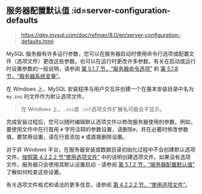 ## 服务器配置默认值 :id=server-configuration-defaults

> https://dev.mysql.com/doc/refman/8.0/en/server-configuration-defaults.html

MySQL 服务器有许多运行参数，您可以在服务器启动时使用命令行选项或配置文件（选项文件）更改这些参数。也可以在运行时更改许多参数。有关在启动或运行时设置参数的一般说明，请参阅 [第 5.1.7 节，“服务器命令选项”](https://dev.mysql.com/doc/refman/8.0/en/server-options.html) 和 [第 5.1.8 节，“服务器系统变量”](https://dev.mysql.com/doc/refman/8.0/en/server-system-variables.html)。

在 Windows 上，MySQL 安装程序与用户交互并创建一个在基本安装目录中名为 `my.ini` 的文件作为默认选项文件。

> 在 Windows 上，`.ini`或 `.cnf`选项文件扩展名可能会不显示。

完成安装过程后，您可以随时编辑默认选项文件以修改服务器使用的参数。例如，要使用文件中在行首用 `#` 字符注释的参数设置，请删除`#`，并在必要时修改参数值。要禁用设置，请在行首添加 `#` 或直接删除设置。

对于非 Windows 平台，在服务器安装或数据目录初始化过程中不会创建默认选项文件。[按照第 4.2.2.2 节“使用选项文件”](https://dev.mysql.com/doc/refman/8.0/en/option-files.html) 中的说明创建选项文件。如果没有选项文件，服务器只会使用其默认设置启动 - 请参阅 [第 5.1.2 节，“服务器配置默认值”](https://dev.mysql.com/doc/refman/8.0/en/server-configuration-defaults.html) 了解如何检查这些设置。

有关选项文件格式和语法的更多信息，请参阅 [第 4.2.2.2 节，“使用选项文件”](https://dev.mysql.com/doc/refman/8.0/en/option-files.html)。